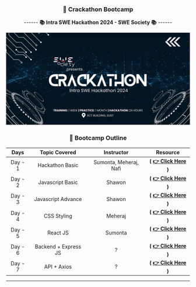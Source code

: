 <div align = "center">

### 👋 Crackathon Bootcamp

------ **📚 Intra SWE Hackathon 2024 - SWE Society 📚** ------

![](./assets/banner.jpg)

</div>

<div align = "center">

### 🌱 Bootcamp Outline

| **Days** |  **Topic Covered**   |     **Instructor**     |                            **Resource**                             |
| :------: | :------------------: | :--------------------: | :-----------------------------------------------------------------: |
| Day - 1  |   Hackathon Basic    | Sumonta, Meheraj, Nafi |  **( [👉 Click Here](./Day%20-%201%20-%20Hackathon%20Basics/) )**   |
| Day - 2  |   Javascript Basic   |         Shawon         |  **( [👉 Click Here](./Day%20-%202%20-%20Javascript%20Basics/) )**  |
| Day - 3  |  Javascript Advance  |         Shawon         | **( [👉 Click Here](./Day%20-%203%20-%20Javascript%20Advance/) )**  |
| Day - 4  |     CSS Styling      |        Meheraj         |     **( [👉 Click Here](./Day%20-%204%20-%20CSS%20Styling/) )**     |
| Day - 5  |       React JS       |        Sumonta         |      **( [👉 Click Here](./Day%20-%205%20-%20React%20JS//) )**      |
| Day - 6  | Backend + Express JS |           ?            | **( [👉 Click Here](./Day%20-%206%20-%20Backend%20+%20Express/) )** |
| Day - 7  |     API + Axios      |           ?            |    **( [👉 Click Here](./Day%20-%207%20-%20API%20+%20Axios/) )**    |

<hr>

</div>
